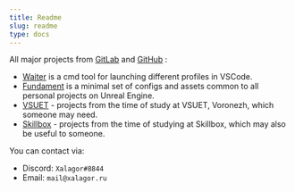 ```yaml
---
title: Readme
slug: readme
type: docs
---
```


All major projects from [GitLab] and [GitHub] :

- [Waiter] is a cmd tool for launching different profiles in VSCode.
- [Fundament] is a minimal set of configs and assets common to all personal projects on Unreal Engine.
- [VSUET] - projects from the time of study at VSUET, Voronezh, which someone may need.
- [Skillbox] - projects from the time of studying at Skillbox, which may also be useful to someone.

You can contact via:

- Discord: `Xalagor#8844`
- Email: `mail@xalagor.ru`


[GitHub]: https://github.com/xalagor
[GitLab]: https://gitlab.com/xalagor
[Waiter]: https://github.com/xalagor/waiter
[Fundament]: https://gitlab.com/xalagor/fundament
[VSUET]: https://gitlab.com/education-vsuet
[Skillbox]: https://gitlab.com/skillbox-xalagor
